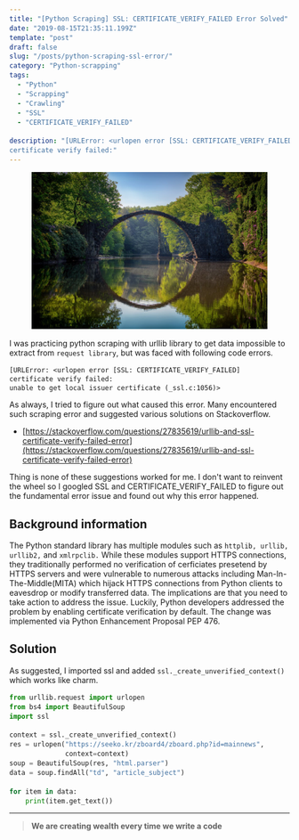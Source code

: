 ```yaml
---
title: "[Python Scraping] SSL: CERTIFICATE_VERIFY_FAILED Error Solved"
date: "2019-08-15T21:35:11.199Z"
template: "post"
draft: false
slug: "/posts/python-scraping-ssl-error/"
category: "Python-scrapping"
tags:
  - "Python"
  - "Scrapping"
  - "Crawling"
  - "SSL"
  - "CERTIFICATE_VERIFY_FAILED"

description: "[URLError: <urlopen error [SSL: CERTIFICATE_VERIFY_FAILED]
certificate verify failed:"
---
```


<figure>
    <img src="/media/nature-photo1.jpeg" alt="unsplash-film">
    <!-- <figcaption>Splendid</figcaption> -->
</figure>

I was practicing python scraping with urllib library to get data impossible to extract from `request library`, but was faced with following code errors.

```
[URLError: <urlopen error [SSL: CERTIFICATE_VERIFY_FAILED]
certificate verify failed:
unable to get local issuer certificate (_ssl.c:1056)>
```

As always, I tried to figure out what caused this error. Many encountered such scraping error and suggested various solutions on Stackoverflow.

- [https://stackoverflow.com/questions/27835619/urllib-and-ssl-certificate-verify-failed-error](https://stackoverflow.com/questions/27835619/urllib-and-ssl-certificate-verify-failed-error)

Thing is none of these suggestions worked for me. I don't want to reinvent the wheel so I googled SSL and CERTIFICATE_VERIFY_FAILED to figure out the fundamental error issue and found out why this error happened.

## Background information

The Python standard library has multiple modules such as `httplib, urllib, urllib2,` and `xmlrpclib.` While these modules support HTTPS connections, they traditionally performed no verification of cerficiates presetend by HTTPS servers and were vulnerable to numerous attacks including Man-In-The-Middle(MITA) which hijack HTTPS connections from Python clients to eavesdrop or modify transferred data. The implications are that you need to take action to address the issue. Luckily, Python developers addressed the problem by enabling certificate verification by default. The change was implemented via Python Enhancement Proposal PEP 476.

## Solution

As suggested, I imported ssl and added `ssl._create_unverified_context()` which works like charm.

```python
from urllib.request import urlopen
from bs4 import BeautifulSoup
import ssl

context = ssl._create_unverified_context()
res = urlopen("https://seeko.kr/zboard4/zboard.php?id=mainnews",
              context=context)
soup = BeautifulSoup(res, "html.parser")
data = soup.findAll("td", "article_subject")

for item in data:
	print(item.get_text())
```

---

> **We are creating wealth every time we write a code**
